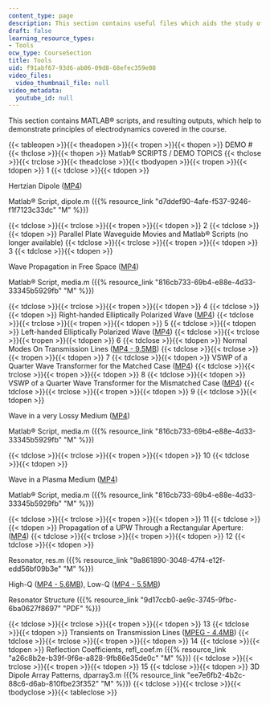 ```yaml
---
content_type: page
description: This section contains useful files which aids the study of the course.
draft: false
learning_resource_types:
- Tools
ocw_type: CourseSection
title: Tools
uid: f91abf67-93d6-ab06-09d8-68efec359e08
video_files:
  video_thumbnail_file: null
video_metadata:
  youtube_id: null
---
```

This section contains MATLAB® scripts, and resulting outputs, which help to demonstrate principles of electrodynamics covered in the course.

{{< tableopen >}}{{< theadopen >}}{{< tropen >}}{{< thopen >}}
DEMO #
{{< thclose >}}{{< thopen >}}
Matlab® SCRIPTS / DEMO TOPICS
{{< thclose >}}{{< trclose >}}{{< theadclose >}}{{< tbodyopen >}}{{< tropen >}}{{< tdopen >}}
1
{{< tdclose >}}{{< tdopen >}}

Hertzian Dipole ([MP4](/ans7870/6/6.630/f06/tools/dipole.mp4))

Matlab® Script, dipole.m ({{% resource_link "d7ddef90-4afe-f537-9246-f1f7123c33dc" "M" %}})

{{< tdclose >}}{{< trclose >}}{{< tropen >}}{{< tdopen >}}
2
{{< tdclose >}}{{< tdopen >}}
Parallel Plate Waveguide Movies and Matlab® Scripts (no longer available)
{{< tdclose >}}{{< trclose >}}{{< tropen >}}{{< tdopen >}}
3
{{< tdclose >}}{{< tdopen >}}

Wave Propagation in Free Space ([MP4](/ans7870/6/6.630/f06/tools/freespace.mp4))

Matlab® Script, media.m ({{% resource_link "816cb733-69b4-e88e-4d33-33345b5929fb" "M" %}})

{{< tdclose >}}{{< trclose >}}{{< tropen >}}{{< tdopen >}}
4
{{< tdclose >}}{{< tdopen >}}
Right-handed Elliptically Polarized Wave ([MP4](/ans7870/6/6.630/f06/tools/RHEP.mp4))
{{< tdclose >}}{{< trclose >}}{{< tropen >}}{{< tdopen >}}
5
{{< tdclose >}}{{< tdopen >}}
Left-handed Elliptically Polarized Wave ([MP4](/ans7870/6/6.630/f06/tools/LHEP.mp4))
{{< tdclose >}}{{< trclose >}}{{< tropen >}}{{< tdopen >}}
6
{{< tdclose >}}{{< tdopen >}}
Normal Modes On Transmission Lines ([MP4 - 9.5MB](/ans7870/6/6.630/f06/tools/normalmode.mp4))
{{< tdclose >}}{{< trclose >}}{{< tropen >}}{{< tdopen >}}
7
{{< tdclose >}}{{< tdopen >}}
VSWP of a Quarter Wave Transformer for the Matched Case ([MP4](/ans7870/6/6.630/f06/tools/quarter_match.mp4))
{{< tdclose >}}{{< trclose >}}{{< tropen >}}{{< tdopen >}}
8
{{< tdclose >}}{{< tdopen >}}
VSWP of a Quarter Wave Transformer for the Mismatched Case ([MP4](/ans7870/6/6.630/f06/tools/quarter_mis.mp4))
{{< tdclose >}}{{< trclose >}}{{< tropen >}}{{< tdopen >}}
9
{{< tdclose >}}{{< tdopen >}}

Wave in a very Lossy Medium ([MP4](/ans7870/6/6.630/f06/tools/lossy.mp4))

Matlab® Script, media.m ({{% resource_link "816cb733-69b4-e88e-4d33-33345b5929fb" "M" %}})

{{< tdclose >}}{{< trclose >}}{{< tropen >}}{{< tdopen >}}
10
{{< tdclose >}}{{< tdopen >}}

Wave in a Plasma Medium ([MP4](/ans7870/6/6.630/f06/tools/plasma.mp4))

Matlab® Script, media.m ({{% resource_link "816cb733-69b4-e88e-4d33-33345b5929fb" "M" %}})

{{< tdclose >}}{{< trclose >}}{{< tropen >}}{{< tdopen >}}
11
{{< tdclose >}}{{< tdopen >}}
Propagation of a UPW Through a Rectangular Aperture: ([MP4](/ans7870/6/6.630/f06/tools/diffract.mp4))
{{< tdclose >}}{{< trclose >}}{{< tropen >}}{{< tdopen >}}
12
{{< tdclose >}}{{< tdopen >}}

Resonator, res.m ({{% resource_link "9a861890-3048-47f4-e12f-edd56bf09b3e" "M" %}})

High-Q ([MP4 - 5.6MB](/ans7870/6/6.630/f06/tools/high_q.mp4)), Low-Q ([MP4 - 5.5MB](/ans7870/6/6.630/f06/tools/low_q.mp4))

Resonator Structure ({{% resource_link "9d17ccb0-ae9c-3745-9fbc-6ba0627f8697" "PDF" %}})

{{< tdclose >}}{{< trclose >}}{{< tropen >}}{{< tdopen >}}
13
{{< tdclose >}}{{< tdopen >}}
Transients on Transmission Lines ([MPEG - 4.4MB](/ans7870/6/6.630/f06/tools/Tlines.mpeg))
{{< tdclose >}}{{< trclose >}}{{< tropen >}}{{< tdopen >}}
14
{{< tdclose >}}{{< tdopen >}}
Reflection Coefficients, refl\_coef.m ({{% resource_link "a26c8b2e-b39f-9f6e-a828-9fb86e35de0c" "M" %}})
{{< tdclose >}}{{< trclose >}}{{< tropen >}}{{< tdopen >}}
15
{{< tdclose >}}{{< tdopen >}}
3D Dipole Array Patterns, dparray3.m ({{% resource_link "ee7e6fb2-4b2c-88c6-d6ab-810fbe23f352" "M" %}})
{{< tdclose >}}{{< trclose >}}{{< tbodyclose >}}{{< tableclose >}}